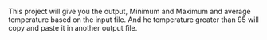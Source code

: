This project will give you the output, Minimum and Maximum and average temperature based on the input file.
And he temperature greater than 95 will copy and paste it in another output file.

